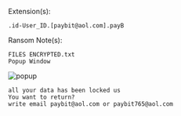 Extension(s): 
```
.id-User_ID.[paybit@aol.com].payB
```
Ransom Note(s): 
```
FILES ENCRYPTED.txt
Popup Window
```
![popup](https://github.com/user-attachments/assets/e447033c-bb9b-4a41-a887-74682008a2f7)
```
all your data has been locked us
You want to return?
write email paybit@aol.com or paybit765@aol.com
```
